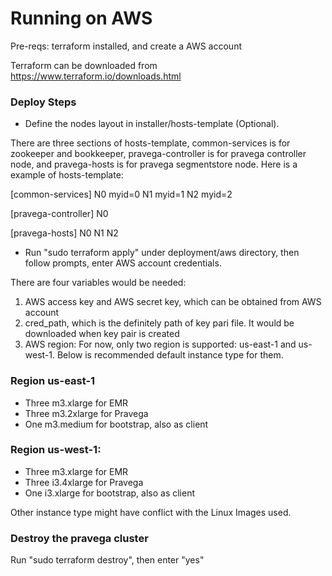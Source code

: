 <!--
Copyright (c) 2017 Dell Inc., or its subsidiaries. All Rights Reserved.

Licensed under the Apache License, Version 2.0 (the "License");
you may not use this file except in compliance with the License.
You may obtain a copy of the License at

    http://www.apache.org/licenses/LICENSE-2.0
-->
# Running on AWS

Pre-reqs: terraform installed, and create a AWS account

Terraform can be downloaded from https://www.terraform.io/downloads.html

### Deploy Steps
- Define the nodes layout in installer/hosts-template (Optional).

There are three sections of hosts-template, common-services is for zookeeper and bookkeeper, pravega-controller is for pravega controller node, and pravega-hosts is for pravega segmentstore node.
Here is a example of hosts-template:

[common-services]
N0 myid=0
N1 myid=1
N2 myid=2

[pravega-controller]
N0

[pravega-hosts]
N0
N1
N2

- Run "sudo terraform apply" under deployment/aws directory, then follow prompts, enter AWS account credentials.

There are four variables would be needed:

1. AWS access key and AWS secret key, which can be obtained from AWS account
2. cred_path, which is the definitely path of key pari file. It would be downloaded when key pair is created
3. AWS region: For now, only two region is supported: us-east-1 and us-west-1. Below is recommended default instance type for them.

### Region us-east-1
- Three m3.xlarge for EMR
- Three m3.2xlarge for Pravega
- One m3.medium for bootstrap, also as client

### Region us-west-1:
- Three m3.xlarge for EMR
- Three i3.4xlarge for Pravega
- One i3.xlarge for bootstrap, also as client

Other instance type might have conflict with the Linux Images used.



### Destroy the pravega cluster

Run "sudo terraform destroy", then enter "yes"
